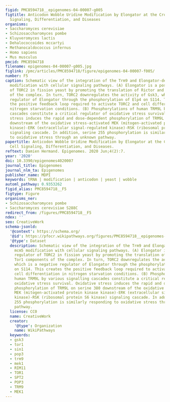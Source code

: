 ```yaml
---
figid: PMC8594718__epigenomes-04-00007-g005
figtitle: Anticodon Wobble Uridine Modification by Elongator at the Crossroad of Cell
  Signaling, Differentiation, and Diseases
organisms:
- Saccharomyces cerevisiae
- Schizosaccharomyces pombe
- Kluyveromyces lactis
- Dehalococcoides mccartyi
- Methanocaldococcus infernus
- Homo sapiens
- Mus musculus
pmcid: PMC8594718
filename: epigenomes-04-00007-g005.jpg
figlink: /pmc/articles/PMC8594718/figure/epigenomes-04-00007-f005/
number: F5
caption: Schematic view of the integration of the Trm9 and Elongator-dependent mcm5
  modification with cellular signaling pathways. (A) Elongator is a positive regulator
  of TORC2 in fission yeast by promoting the translation of Rictor and Tor1 components
  of the complex. In turn, TORC2 downregulates the activity of Gsk3, which is a negative
  regulator of Elongator through the phosphorylation of Elp4 on S114. This creates
  the positive feedback loop required to activate TORC2 and cell differentiation in
  nitrogen starvation conditions. (B) Phosphorylations of human TRM9L by various signalling
  cascades constitute a critical regulator of oxidative stress survival. Oxidative
  stress induces the rapid and dose-dependent phosphorylation of TRM9L on serine 380
  downstream of the oxidative stress-activated MEK (mitogen-activated protein kinase
  kinase)-ERK (extracellular signal-regulated kinase)-RSK (ribosomal protein S6 kinase)
  signaling cascade. In addition, serine 255 phosphorylation is similarly responding
  to oxidative stress through an unknown pathway.
papertitle: Anticodon Wobble Uridine Modification by Elongator at the Crossroad of
  Cell Signaling, Differentiation, and Diseases.
reftext: Damien Hermand. Epigenomes. 2020 Jun;4(2):7.
year: '2020'
doi: 10.3390/epigenomes4020007
journal_title: Epigenomes
journal_nlm_ta: Epigenomes
publisher_name: MDPI
keywords: tRNA | modification | anticodon | yeast | wobble
automl_pathway: 0.9353262
figid_alias: PMC8594718__F5
figtype: Figure
organisms_ner:
- Schizosaccharomyces pombe
- Saccharomyces cerevisiae S288C
redirect_from: /figures/PMC8594718__F5
ndex: ''
seo: CreativeWork
schema-jsonld:
  '@context': https://schema.org/
  '@id': https://pfocr.wikipathways.org/figures/PMC8594718__epigenomes-04-00007-g005.html
  '@type': Dataset
  description: Schematic view of the integration of the Trm9 and Elongator-dependent
    mcm5 modification with cellular signaling pathways. (A) Elongator is a positive
    regulator of TORC2 in fission yeast by promoting the translation of Rictor and
    Tor1 components of the complex. In turn, TORC2 downregulates the activity of Gsk3,
    which is a negative regulator of Elongator through the phosphorylation of Elp4
    on S114. This creates the positive feedback loop required to activate TORC2 and
    cell differentiation in nitrogen starvation conditions. (B) Phosphorylations of
    human TRM9L by various signalling cascades constitute a critical regulator of
    oxidative stress survival. Oxidative stress induces the rapid and dose-dependent
    phosphorylation of TRM9L on serine 380 downstream of the oxidative stress-activated
    MEK (mitogen-activated protein kinase kinase)-ERK (extracellular signal-regulated
    kinase)-RSK (ribosomal protein S6 kinase) signaling cascade. In addition, serine
    255 phosphorylation is similarly responding to oxidative stress through an unknown
    pathway.
  license: CC0
  name: CreativeWork
  creator:
    '@type': Organization
    name: WikiPathways
  keywords:
  - gsk3
  - tor1
  - sin1
  - pop3
  - trm9
  - mek1
  - RIM11
  - TOR1
  - SPT2
  - POP3
  - TRM9
  - MEK1
---
```

